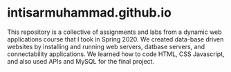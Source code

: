 # intisarmuhammad.github.io
This repository is a collective of assignments and labs from a dynamic web applications course that I took in Spring 2020. We created data-base driven websites by installing and running web servers, datbase servers, and connectability applications. We learned how to code HTML, CSS Javascript, and also used APIs and MySQL for the final project.
